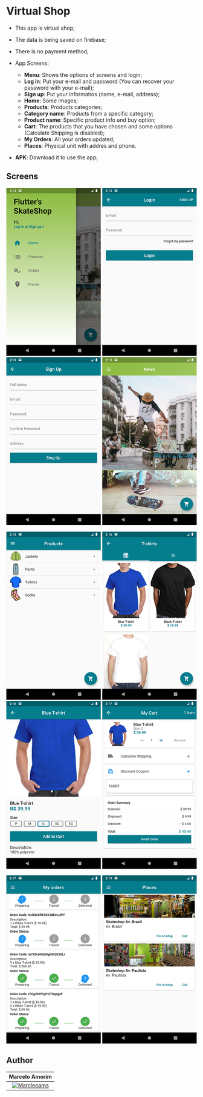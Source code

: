 # Virtual Shop

- This app is virtual shop;

- The data is being saved on firebase; 

- There is no payment method;

- App Screens:
    - **Menu**: Shows the options of screens and login;
    - **Log in**: Put your e-mail and password (You can recover your password with your e-mail);
    - **Sign up**: Put your informatios (name, e-mail, address);
    - **Home**: Some images;
    - **Products**: Products categories;
    - **Category name**: Products from a specific category;
    - **Product name**: Specific product info and buy option;
    - **Cart**: The products that you have chosen and some options (Calculate Shipping is disabled);
    - **My Orders**: All your orders updated;
    - **Places**: Physical unit with addres and phone.

 - **APK**: Download it to use the app;

## Screens

<p align="center">
<img src='screenshots/menu.png'/>
<img src='screenshots/login.png'/>
<img src='screenshots/signup.png'/>
<img src='screenshots/news_screen.png'/>
</p>

<p align="center">
<img src='screenshots/categories.png'/>
<img src='screenshots/products.png'/>
<img src='screenshots/t-shirt.png'/>
<img src='screenshots/cart_screen.png'/>
</p>

<p align="center">
<img src='screenshots/orders.png'/>
<img src='screenshots/places.png'/>
</p>

## Author

| **Marcelo Amorim** |
| :---: |
| [![Marcleoams](https://avatars2.githubusercontent.com/u/63866348?s=200)](https://www.linkedin.com/in/marceloams/) |